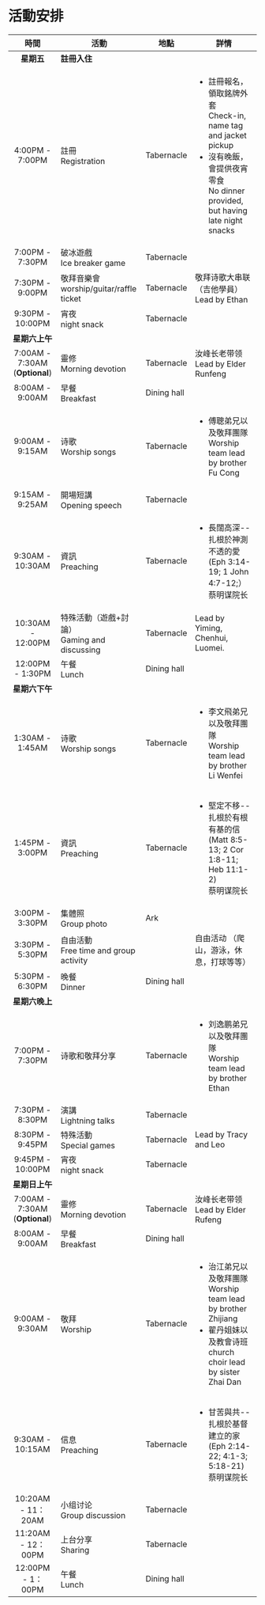 

# 活動安排


|                  時間                  | 活動                                    | 地點                                                                       | 詳情                                                                                                                                                 |
|:------------------------------------:|---------------------------------------|--------------------------------------------------------------------------|----------------------------------------------------------------------------------------------------------------------------------------------------|
|               **星期五**                | **註冊入住**                              ||
|           4:00PM - 7:00PM            | 註冊 <br> Registration                  | Tabernacle                                                               | <ul><li>註冊報名，領取銘牌外套 <br> Check-in, name tag and jacket pickup</li><li>沒有晚飯，會提供夜宵零食 <br>No dinner provided, but having late night snacks </li></ul> |
|           7:00PM - 7:30PM            | 破冰遊戲 <br> Ice breaker game            | Tabernacle                                                               |                                                                                                                                                    |
|           7:30PM - 9:00PM            | 敬拜音樂會 <br> worship/guitar/raffle ticket | Tabernacle                                                               | 敬拜诗歌大串联（吉他學員）  <br> Lead by Ethan                                                                                                                  |
|           9:30PM - 10:00PM           | 宵夜 <br> night snack                   | Tabernacle                                                               |                                                                                                                                                    |
|              **星期六上午**               |                                       ||
| 7:00AM - 7:30AM  <br> (**Optional**) | 靈修 <br> Morning devotion              | Tabernacle                                                               | 汝峰长老带领 <br> Lead by Elder Runfeng                                                                                                                  |                                                                                    
|           8:00AM - 9:00AM            | 早餐 <br> Breakfast                     | Dining hall                                                              |                                                                                                                                                    |                                                                           
|           9:00AM - 9:15AM            | 诗歌 <br> Worship songs                 | Tabernacle                                                               | <ul><li>傅聰弟兄以及敬拜團隊   <br> Worship team lead by brother Fu Cong </li></ul>                                                                          |                                                                                                                                                                               
|           9:15AM - 9:25AM            | 開場短講 <br> Opening speech              | Tabernacle                                                               |                                                                                                                                                    |    
|           9:30AM - 10:30AM           | 資訊 <br> Preaching                     | Tabernacle                                                               | <ul><li>長闊高深--扎根於神測不透的愛 (Eph 3:14-19; 1 John 4:7-12;）<br>蔡明谋院长</li></ul>                                                                           |                                       
|          10:30AM - 12:00PM           | 特殊活動（遊戲+討論）<br> Gaming and discussing | Tabernacle                                                         | Lead by Yiming, Chenhui, Luomei.                                                                                                                   
|           12:00PM - 1:30PM           | 午餐 <br> Lunch                         | Dining hall                                                              |                                                               
|              **星期六下午**               |                                       ||
|           1:30AM - 1:45AM            | 诗歌 <br> Worship songs                 | Tabernacle                                                               | <ul><li>李文飛弟兄以及敬拜團隊   <br> Worship team lead by brother Li Wenfei </li></ul>                                                                       |                                                                                                                                                                               
|           1:45PM - 3:00PM            | 資訊 <br> Preaching                     | Tabernacle                                                               | <ul><li>堅定不移--扎根於有根有基的信 (Matt 8:5-13; 2 Cor 1:8-11; Heb 11:1-2)<br>蔡明谋院长</li></ul>                                                                                                                            
|           3:00PM - 3:30PM            | 集體照 <br> Group photo                  | Ark                                                                      
|           3:30PM - 5:30PM            | 自由活動 <br> Free time and group activity |                                                                          | 自由活动 （爬山，游泳，休息，打球等等）                                                                                                                               
|           5:30PM - 6:30PM            | 晚餐 <br> Dinner                        | Dining hall                                                              |                                                                
|              **星期六晚上**               |                                       ||
|           7:00PM - 7:30PM            | 诗歌和敬拜分享                               | Tabernacle                                                               | <ul><li>刘逸鹏弟兄以及敬拜團隊   <br> Worship team lead by brother Ethan</li></ul>                                                                            
|           7:30PM - 8:30PM            | 演講 <br> Lightning talks               | Tabernacle                                                               |                                              
|           8:30PM - 9:45PM            | 特殊活動 <br> Special games               | Tabernacle                                                               | Lead by Tracy and Leo                                                                                                                              
|           9:45PM - 10:00PM           | 宵夜 <br> night snack                   | Tabernacle                                                               |                                                                                    
|              **星期日上午**               |                             ||
| 7:00AM - 7:30AM <br> (**Optional**)  | 靈修 <br> Morning devotion              | Tabernacle                                                               | 汝峰长老带领 <br> Lead by Elder Rufeng                                                                                                                   
|           8:00AM - 9:00AM            | 早餐 <br> Breakfast                     | Dining hall                                                              |                                                           
|           9:00AM - 9:30AM            | 敬拜 <br> Worship                       | Tabernacle                                                               | <ul><li>治江弟兄以及敬拜團隊   <br> Worship team lead by brother Zhijiang </li><li>翟丹姐妹以及教會诗班 <br> church choir lead by sister Zhai Dan</li></ul>            
|           9:30AM - 10:15AM           | 信息 <br> Preaching                     | Tabernacle                                                               | <ul><li>甘苦與共--扎根於基督建立的家 (Eph 2:14-22; 4:1-3; 5:18-21)<br>蔡明谋院长</li></ul>                                                                                                                            
|          10:20AM - 11：20AM           | 小组讨论 <br> Group discussion            | Tabernacle                                                               |                                                                                                                                                 
|          11:20AM - 12：00PM           | 上台分享 <br> Sharing                     | Tabernacle                                                               |                                                                                                                                                                 
|           12:00PM - 1：00PM           | 午餐 <br> Lunch                         | Dining hall                                                              |                                                                                                                                                                                                               
